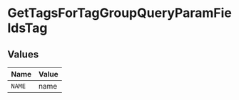 # GetTagsForTagGroupQueryParamFieldsTag


## Values

| Name   | Value  |
| ------ | ------ |
| `NAME` | name   |